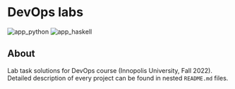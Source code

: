 # DevOps labs

![app_python](https://github.com/ezio-42/devops-labs/actions/workflows/app_python.yaml/badge.svg)
![app_haskell](https://github.com/ezio-42/devops-labs/actions/workflows/app_haskell.yaml/badge.svg)

## About

Lab task solutions for DevOps course (Innopolis University, Fall 2022).
Detailed description of every project can be found in nested `README.md` files.
